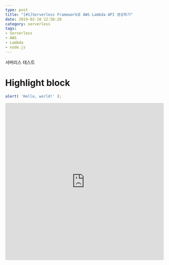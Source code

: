 ```yaml
---
type: post
title: "[#1]Serverless Framework로 AWS Lambda API 생성하기"
date: 2019-02-10 22:56:20
category: serverless
tags:
- Serverless
- AWS
- Lambda
- node.js
---
```


서버리스 테스트
# Highlight block

```javascript
alert( 'Hello, world!' );
``` 

<iframe src="https://codesandbox.io/embed/mmj5j56xmj?fontsize=14" style="width:100%; height:500px; border:0; border-radius: 4px; overflow:hidden;" sandbox="allow-modals allow-forms allow-popups allow-scripts allow-same-origin"></iframe>    